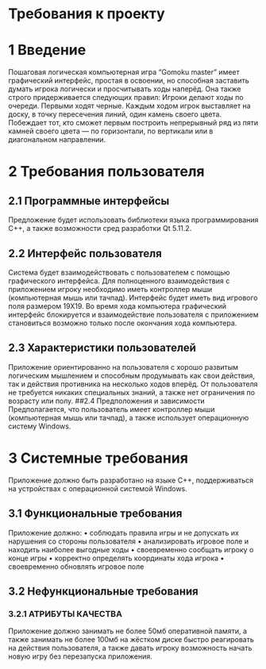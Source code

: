 # Требования к проекту
# 1 Введение
Пошаговая логическая компьютерная игра “Gomoku master” имеет графический интерфейс,
простая в освоении, но способная заставить думать игрока логически и просчитывать
ходы наперёд. Она также строго придерживается следующих правил: Игроки делают ходы по очереди. Первыми ходят черные. Каждым ходом игрок выставляет на доску, в точку пересечения линий, один камень своего цвета. Побеждает тот, кто сможет первым построить непрерывный ряд из пяти камней своего цвета — по горизонтали, по вертикали или в диагональном направлении.
# 2 Требования пользователя
## 2.1 Программные интерфейсы
Предложение будет использовать библиотеки языка программирования С++, а также 
возможности сред разработки Qt 5.11.2.
## 2.2 Интерфейс пользователя
Система будет взаимодействовать с пользователем с помощью графического интерфейса. 
Для полноценного взаимодействия с приложением игроку необходимо иметь контроллер
мыши (компьютерная мышь или тачпад). Интерфейс будет иметь вид игрового поля 
размером 19Х19. Во время хода компьютера графический интерфейс блокируется и 
взаимодействие пользователя с приложением становиться возможно только после окончания
хода компьютера.
## 2.3 Характеристики пользователей
Приложение ориентированно на пользователя с хорошо развитым логическим мышлением и
способным продумывать как свои действия, так и действия противника на несколько
ходов вперёд. От пользователя не требуется никаких специальных знаний, а также нет
ограничения по возрасту или полу.
##2.4 Предположения и зависимости
Предполагается, что пользователь имеет контроллер мыши (компьютерная мышь или тачпад),
а также использует операционную систему Windows.
# 3 Системные требования
Приложение должно быть разработано на языке С++, поддерживаться на устройствах с 
операционной системой Windows.
## 3.1 Функциональные требования
Приложение должно:
•	соблюдать правила игры и не допускать их нарушения со стороны пользователя
•	анализировать игровое поле и находить наиболее выгодные ходы
•	своевременно сообщать игроку о конце игры
• корректно определять координаты хода игрока
• своевременно обновлять игровое поле
## 3.2 Нефункциональные требования
### 3.2.1 АТРИБУТЫ КАЧЕСТВА
Приложение должно занимать не более 50мб оперативной памяти, а также занимать не более 100мб на жёстком диске быстро реагировать на действия пользователя, а также давать игроку возможность начать новую игру без перезапуска приложения.
